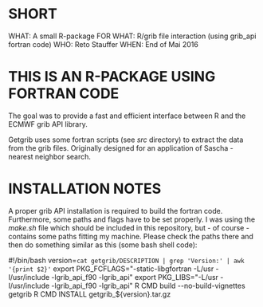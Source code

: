 
SHORT
=====
WHAT:       A small R-package
FOR WHAT:   R/grib file interaction (using grib_api fortran code)
WHO:        Reto Stauffer
WHEN:       End of Mai 2016

THIS IS AN R-PACKAGE USING FORTRAN CODE
=======================================

The goal was to provide a fast and efficient interface between
R and the ECMWF grib API library.

Getgrib uses some fortran scripts (see _src_ directory) to extract
the data from the grib files. Originally designed for an application
of Sascha - nearest neighbor search. 

INSTALLATION NOTES
==================
A proper grib API installation is required to build the fortran
code. Furthermore, some paths and flags have to be set properly. 
I was using the _make.sh_ file which should be included in this
repository, but - of course - contains some paths fitting my
machine. Please check the paths there and then do something
similar as this (some bash shell code):

   #!/bin/bash
   version=`cat getgrib/DESCRIPTION | grep 'Version:' | awk '{print $2}'`
   export PKG_FCFLAGS="-static-libgfortran -L/usr -I/usr/include -lgrib_api_f90 -lgrib_api"
   export PKG_LIBS="-L/usr -I/usr/include -lgrib_api_f90 -lgrib_api"
   R CMD build --no-build-vignettes getgrib
   R CMD INSTALL getgrib_${version}.tar.gz



